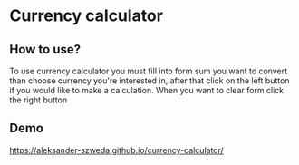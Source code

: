 # Currency calculator
## How to use?
To use currency calculator you must fill into form sum you want to convert than choose currency 
you're interested in, after that click on the left button if you would like to make a calculation. 
When you want to clear form click the right button
## Demo
https://aleksander-szweda.github.io/currency-calculator/

